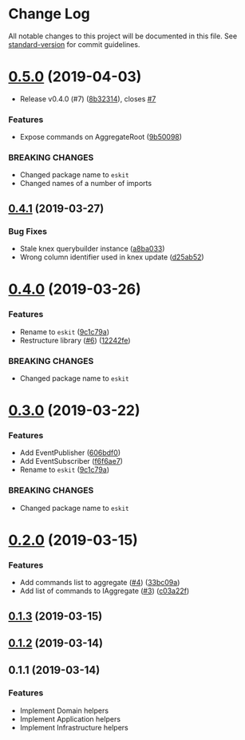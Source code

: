 # Change Log

All notable changes to this project will be documented in this file. See [standard-version](https://github.com/conventional-changelog/standard-version) for commit guidelines.

<a name="0.5.0"></a>
# [0.5.0](https://github.com/authentik8/event-sourcing-kit/compare/v0.4.1...v0.5.0) (2019-04-03)


* Release v0.4.0 (#7) ([8b32314](https://github.com/authentik8/event-sourcing-kit/commit/8b32314)), closes [#7](https://github.com/authentik8/event-sourcing-kit/issues/7)


### Features

* Expose commands on AggregateRoot ([9b50098](https://github.com/authentik8/event-sourcing-kit/commit/9b50098))


### BREAKING CHANGES

* Changed package name to `eskit`
* Changed names of a number of imports



<a name="0.4.1"></a>
## [0.4.1](https://github.com/authentik8/event-sourcing-kit/compare/v0.4.0...v0.4.1) (2019-03-27)


### Bug Fixes

* Stale knex querybuilder instance ([a8ba033](https://github.com/authentik8/event-sourcing-kit/commit/a8ba033))
* Wrong column identifier used in knex update ([d25ab52](https://github.com/authentik8/event-sourcing-kit/commit/d25ab52))


<a name="0.4.0"></a>
# [0.4.0](https://github.com/authentik8/event-sourcing-kit/compare/v0.2.0...v0.4.0) (2019-03-26)


### Features

* Rename to `eskit` ([9c1c79a](https://github.com/authentik8/event-sourcing-kit/commit/9c1c79a))
* Restructure library ([#6](https://github.com/authentik8/event-sourcing-kit/issues/6)) ([12242fe](https://github.com/authentik8/event-sourcing-kit/commit/12242fe))


### BREAKING CHANGES

* Changed package name to `eskit`



<a name="0.3.0"></a>
# [0.3.0](https://github.com/authentik8/event-sourcing-kit/compare/v0.2.0...v0.3.0) (2019-03-22)


### Features

* Add EventPublisher ([606bdf0](https://github.com/authentik8/event-sourcing-kit/commit/606bdf0))
* Add EventSubscriber ([f6f6ae7](https://github.com/authentik8/event-sourcing-kit/commit/f6f6ae7))
* Rename to `eskit` ([9c1c79a](https://github.com/authentik8/event-sourcing-kit/commit/9c1c79a))


### BREAKING CHANGES

* Changed package name to `eskit`



<a name="0.2.0"></a>
# [0.2.0](https://github.com/authentik8/event-sourcing-kit/compare/v0.1.3...v0.2.0) (2019-03-15)


### Features

* Add commands list to aggregate ([#4](https://github.com/authentik8/event-sourcing-kit/issues/4)) ([33bc09a](https://github.com/authentik8/event-sourcing-kit/commit/33bc09a))
* Add list of commands to IAggregate ([#3](https://github.com/authentik8/event-sourcing-kit/issues/3)) ([c03a22f](https://github.com/authentik8/event-sourcing-kit/commit/c03a22f))



<a name="0.1.3"></a>
## [0.1.3](https://github.com/authentik8/event-sourcing-kit/compare/v0.1.2...v0.1.3) (2019-03-15)



<a name="0.1.2"></a>
## [0.1.2](https://github.com/authentik8/event-sourcing-kit/compare/v0.1.1...v0.1.2) (2019-03-14)



<a name="0.1.1"></a>

## 0.1.1 (2019-03-14)

### Features

- Implement Domain helpers
- Implement Application helpers
- Implement Infrastructure helpers
